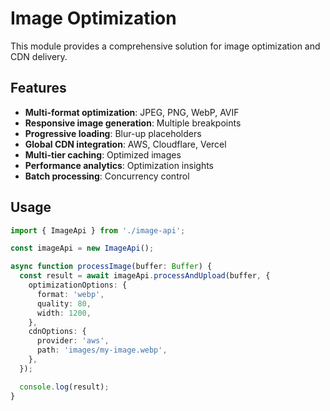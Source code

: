 
# Image Optimization

This module provides a comprehensive solution for image optimization and CDN delivery.

## Features

- **Multi-format optimization**: JPEG, PNG, WebP, AVIF
- **Responsive image generation**: Multiple breakpoints
- **Progressive loading**: Blur-up placeholders
- **Global CDN integration**: AWS, Cloudflare, Vercel
- **Multi-tier caching**: Optimized images
- **Performance analytics**: Optimization insights
- **Batch processing**: Concurrency control

## Usage

```typescript
import { ImageApi } from './image-api';

const imageApi = new ImageApi();

async function processImage(buffer: Buffer) {
  const result = await imageApi.processAndUpload(buffer, {
    optimizationOptions: {
      format: 'webp',
      quality: 80,
      width: 1200,
    },
    cdnOptions: {
      provider: 'aws',
      path: 'images/my-image.webp',
    },
  });

  console.log(result);
}
```
